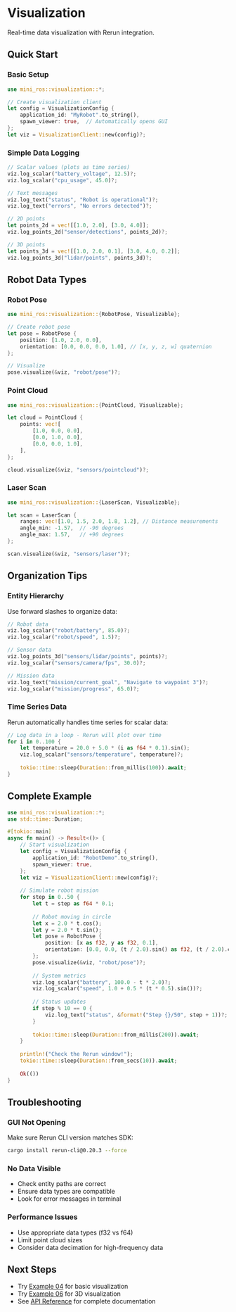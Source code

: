 # Visualization

Real-time data visualization with Rerun integration.

## Quick Start

### Basic Setup

```rust
use mini_ros::visualization::*;

// Create visualization client
let config = VisualizationConfig {
    application_id: "MyRobot".to_string(),
    spawn_viewer: true,  // Automatically opens GUI
};
let viz = VisualizationClient::new(config)?;
```

### Simple Data Logging

```rust
// Scalar values (plots as time series)
viz.log_scalar("battery_voltage", 12.5)?;
viz.log_scalar("cpu_usage", 45.0)?;

// Text messages
viz.log_text("status", "Robot is operational")?;
viz.log_text("errors", "No errors detected")?;

// 2D points
let points_2d = vec![[1.0, 2.0], [3.0, 4.0]];
viz.log_points_2d("sensor/detections", points_2d)?;

// 3D points  
let points_3d = vec![[1.0, 2.0, 0.1], [3.0, 4.0, 0.2]];
viz.log_points_3d("lidar/points", points_3d)?;
```

## Robot Data Types

### Robot Pose

```rust
use mini_ros::visualization::{RobotPose, Visualizable};

// Create robot pose
let pose = RobotPose {
    position: [1.0, 2.0, 0.0],
    orientation: [0.0, 0.0, 0.0, 1.0], // [x, y, z, w] quaternion
};

// Visualize
pose.visualize(&viz, "robot/pose")?;
```

### Point Cloud

```rust
use mini_ros::visualization::{PointCloud, Visualizable};

let cloud = PointCloud {
    points: vec![
        [1.0, 0.0, 0.0],
        [0.0, 1.0, 0.0], 
        [0.0, 0.0, 1.0],
    ],
};

cloud.visualize(&viz, "sensors/pointcloud")?;
```

### Laser Scan

```rust
use mini_ros::visualization::{LaserScan, Visualizable};

let scan = LaserScan {
    ranges: vec![1.0, 1.5, 2.0, 1.8, 1.2], // Distance measurements
    angle_min: -1.57,  // -90 degrees
    angle_max: 1.57,   // +90 degrees
};

scan.visualize(&viz, "sensors/laser")?;
```

## Organization Tips

### Entity Hierarchy

Use forward slashes to organize data:

```rust
// Robot data
viz.log_scalar("robot/battery", 85.0)?;
viz.log_scalar("robot/speed", 1.5)?;

// Sensor data
viz.log_points_3d("sensors/lidar/points", points)?;
viz.log_scalar("sensors/camera/fps", 30.0)?;

// Mission data
viz.log_text("mission/current_goal", "Navigate to waypoint 3")?;
viz.log_scalar("mission/progress", 65.0)?;
```

### Time Series Data

Rerun automatically handles time series for scalar data:

```rust
// Log data in a loop - Rerun will plot over time
for i in 0..100 {
    let temperature = 20.0 + 5.0 * (i as f64 * 0.1).sin();
    viz.log_scalar("sensors/temperature", temperature)?;
    
    tokio::time::sleep(Duration::from_millis(100)).await;
}
```

## Complete Example

```rust
use mini_ros::visualization::*;
use std::time::Duration;

#[tokio::main]
async fn main() -> Result<()> {
    // Start visualization
    let config = VisualizationConfig {
        application_id: "RobotDemo".to_string(), 
        spawn_viewer: true,
    };
    let viz = VisualizationClient::new(config)?;
    
    // Simulate robot mission
    for step in 0..50 {
        let t = step as f64 * 0.1;
        
        // Robot moving in circle
        let x = 2.0 * t.cos();
        let y = 2.0 * t.sin();
        let pose = RobotPose {
            position: [x as f32, y as f32, 0.1],
            orientation: [0.0, 0.0, (t / 2.0).sin() as f32, (t / 2.0).cos() as f32],
        };
        pose.visualize(&viz, "robot/pose")?;
        
        // System metrics
        viz.log_scalar("battery", 100.0 - t * 2.0)?;
        viz.log_scalar("speed", 1.0 + 0.5 * (t * 0.5).sin())?;
        
        // Status updates
        if step % 10 == 0 {
            viz.log_text("status", &format!("Step {}/50", step + 1))?;
        }
        
        tokio::time::sleep(Duration::from_millis(200)).await;
    }
    
    println!("Check the Rerun window!");
    tokio::time::sleep(Duration::from_secs(10)).await;
    
    Ok(())
}
```

## Troubleshooting

### GUI Not Opening
Make sure Rerun CLI version matches SDK:
```bash
cargo install rerun-cli@0.20.3 --force
```

### No Data Visible
- Check entity paths are correct
- Ensure data types are compatible
- Look for error messages in terminal

### Performance Issues  
- Use appropriate data types (f32 vs f64)
- Limit point cloud sizes
- Consider data decimation for high-frequency data

## Next Steps

- Try [Example 04](./examples.md#04---basic-visualization) for basic visualization
- Try [Example 06](./examples.md#06---advanced-3d-visualization) for 3D visualization  
- See [API Reference](./api.md) for complete documentation 